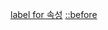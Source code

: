 [label for 속성](https://developer.mozilla.org/ko/docs/Web/HTML/Element/label)
[::before](https://developer.mozilla.org/ko/docs/Web/CSS/::before)
